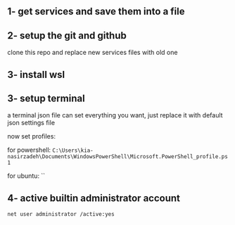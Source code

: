 ## 1- get services and save them into a file

## 2- setup the git and github

clone this repo and replace new services files with old one

## 3- install wsl

## 3- setup terminal

a terminal json file can set everything you want, just replace it with default json settings file

now set profiles:

for powershell: `C:\Users\kia-nasirzadeh\Documents\WindowsPowerShell\Microsoft.PowerShell_profile.ps1`

for ubuntu: ``

## 4- active builtin administrator account

`net user administrator /active:yes`


